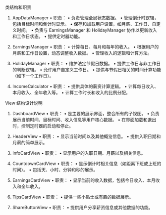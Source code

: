 类结构和职责

1. AppDataManager
    •    职责：
    •    负责管理全局状态数据。
    •    管理倒计时逻辑，包括目标时间和倒计时显示。
    •    保存和加载用户设置，如月薪、工作日、自定义时间。
    •    负责与 EarningsManager 和 HolidayManager 协作以更新收入和工作日状态。
    •    提供定时器功能。

2. EarningsManager
    •    职责：
    •    计算每日、每月和每年的收入。
    •    根据用户的月薪和工作日设置，动态调整收入数据。
    •    管理收入的逻辑和计算方法。

3. HolidayManager
    •    职责：
    •    维护法定节假日数据。
    •    提供工作日与非工作日的判断逻辑。
    •    允许用户自定义工作日。
    •    提供与节假日相关的时间计算功能（如下一个工作日）。

4. IncomeCalculator
    •    职责：
    •    提供具体的薪资计算逻辑。
    •    计算每日收入、本月收入、全年收入等。
    •    计算工作时长和收入的比例分配。

View 结构设计说明

1. DashboardView
    •    职责：
    •    是主要的展示界面，整合所有的子视图。
    •    负责展示当前时间、目标时间、收入信息等用户核心数据。
    •    在界面加载和退出时，控制定时器的启动和停止。

2. HeaderView
    •    职责：
    •    显示当前时间以及其他概览信息。
    •    提供入职日期和月薪的简单展示。

3. InfoCardView
    •    职责：
    •    显示用户的入职日期、月薪以及相关信息。

4. CountdownCardView
    •    职责：
    •    显示倒计时相关信息（如距离下班或上班的时间）。
    •    包括天、小时、分钟和秒的展示。

5. EarningsCardView
    •    职责：
    •    显示当前的收入数据，包括今日收入、本月收入和全年收入。

6. TipsCardView
    •    职责：
    •    提供一些小贴士或有趣的数据展示。

7. ShareButtonView
    •    职责：
    •    提供用户分享薪资信息或其他数据的功能。
